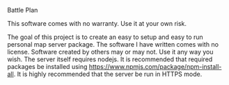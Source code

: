 Battle Plan

This software comes with no warranty. Use it at your own risk.

The goal of this project is to create an easy to setup and easy to run personal map server package. The software I have written comes with no license. Software created by others may or may not. Use it any way you wish. The server itself requires nodejs. It is recommended that required packages be installed using https://www.npmjs.com/package/npm-install-all. It is highly recommended that the server be run in HTTPS mode. 
